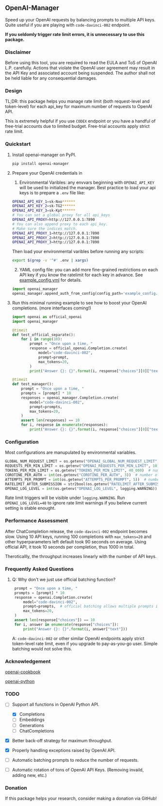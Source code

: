 ## OpenAI-Manager

Speed up your OpenAI requests by balancing prompts to multiple API keys. Quite useful if you are playing with `code-davinci-002` endpoint.

**If you seldomly trigger rate limit errors, it is unnecessary to use this package.**

### Disclaimer

Before using this tool, you are required to read the EULA and ToS of OpenAI L.P. carefully. Actions that violate the OpenAI user agreement may result in the API Key and associated account being suspended. The author shall not be held liable for any consequential damages.

### Design
TL;DR: this package helps you manage rate limit (both request-level and token-level) for each api_key for maximum number of requests to OpenAI API.

This is extremely helpful if you use `CODEX` endpoint or you have a handful of free-trial accounts due to limited budget. Free-trial accounts apply strict rate limit.

### Quickstart

1. Install openai-manager on PyPI.
   ```bash
   pip install openai-manager
   ```

2. Prepare your OpenAI credentials in 
   1. Environmental Varibles: any envvars beginning with `OPENAI_API_KEY` will be used to initialized the manager. Best practice to load your api keys is to prepare a `.env` file like: 
   
   ```bash
   OPENAI_API_KEY_1=sk-Nxo******
   OPENAI_API_KEY_2=sk-TG2******
   OPENAI_API_KEY_3=sk-Kpt******
   # You can set a global proxy for all api_keys
   OPENAI_API_PROXY=http://127.0.0.1:7890
   # You can also append proxy to each api_key. 
   # Make sure the indices match.
   OPENAI_API_PROXY_1=http://127.0.0.1:7890
   OPENAI_API_PROXY_2=http://127.0.0.1:7890
   OPENAI_API_PROXY_3=http://127.0.0.1:7890
   ```

   Then load your environmental varibles before running any scripts:
   ```bash
   export $(grep -v '^#' .env | xargs)
   ```

   2. YAML config file: you can add more fine-grained restrictions on each API key if you know the ratelimit for each key in advance. See [example_config.yml](/example_config.yml) for details.
   ```python
   import openai_manager
   openai_manager.append_auth_from_config(config_path='example_config.yml')
   ```

3. Run this minimal running example to see how to boost your OpenAI completions. (more interfaces coming!)

    ```python
    import openai as official_openai
    import openai_manager
    
    @timeit
    def test_official_separate():
        for i in range(10):
            prompt = "Once upon a time, "
            response = official_openai.Completion.create(
                model="code-davinci-002",
                prompt=prompt,
                max_tokens=20,
            )
            print("Answer {}: {}".format(i, response["choices"][0]["text"]))

    @timeit
    def test_manager():
        prompt = "Once upon a time, "
        prompts = [prompt] * 10
        responses = openai_manager.Completion.create(
            model="code-davinci-002",
            prompt=prompts,
            max_tokens=20,
        )
        assert len(responses) == 10
        for i, response in enumerate(responses):
            print("Answer {}: {}".format(i, response["choices"][0]["text"]))
    ```

### Configuration

Most configurations are manupulated by environmental variables. 

```python
GLOBAL_NUM_REQUEST_LIMIT = os.getenv("OPENAI_GLOBAL_NUM_REQUEST_LIMIT", 500)  # aiohttp connection limit
REQUESTS_PER_MIN_LIMIT = os.getenv("OPENAI_REQUESTS_PER_MIN_LIMIT", 10)  # number of requests per minute, config file will overwrite this
TOKENS_PER_MIN_LIMIT = os.getenv("TOKENS_PER_MIN_LIMIT", 40_000)  # number of tokens per minute, config file will overwrite this
COROTINE_PER_AUTH = int(os.getenv("COROTINE_PER_AUTH", 3))  # number of corotine per api_key, decrease it to 1 if ratelimit errors are triggered too often
ATTEMPTS_PER_PROMPT = int(os.getenv("ATTEMPTS_PER_PROMPT", 5))  # number of attempts per prompt
RATELIMIT_AFTER_SUBMISSION = str2bool(os.getenv("RATELIMIT_AFTER_SUBMISSION", "True"))  # whether to track ratelimit after submission, keep it enabled if response takes a long time
OPENAI_LOG_LEVEL = int(os.getenv("OPENAI_LOG_LEVEL", logging.WARNING))  # default log level is WARNING, 10-DEBUG, 20-INFO, 30-WARNING, 40-ERROR, 50-CRITICAL; set to 10 if getting stuck
```

Rate limit triggers will be visible under `logging.WARNING`. Run `OPENAI_LOG_LEVEL=40` to ignore rate limit warnings if you believe current setting is stable enought.

### Performance Assessment

After ChatCompletion release, the `code-davinci-002` endpoint becomes slow. Using 10 API keys, running 100 completions with `max_tokens=20` and other hyperparameters left default took 90 seconds on average. Using official API, it took 10 seconds per completion, thus 1000 in total. 

Theroticallly, the throughput increases linearly with the number of API keys. 

### Frequently Asked Questions

1. Q: Why don't we just use official batching function?

   ```python
    prompt = "Once upon a time, "
    prompts = [prompt] * 10
    response = openai.Completion.create(
        model="code-davinci-002",
        prompt=prompts,  # official batching allows multiple prompts in one request
        max_tokens=20,
    )
    assert len(response["choices"]) == 10
    for i, answer in enumerate(response["choices"]):
        print("Answer {}: {}".format(i, answer["text"]))
   ```
   
   A: `code-davinci-002` or other similar OpenAI endpoints apply strict token-level rate limit, even if you upgrade to pay-as-you-go user. Simple batching would not solve this.

### Acknowledgement

[openai-cookbook](https://github.com/openai/openai-cookbook)

[openai-python](https://github.com/openai/openai-python)

### TODO

- [ ] Support all functions in OpenAI Python API.
  - [x] Completions
  - [ ] Embeddings
  - [ ] Generations
  - [ ] ChatCompletions
- [x] Better back-off strategy for maximum throughput.
- [x] Properly handling exceptions raised by OpenAI API.
- [ ] Automatic batching prompts to reduce the number of requests.
- [ ] Automatic rotation of tons of OpenAI API Keys. (Removing invaild, adding new, etc.)


### Donation

If this package helps your research, consider making a donation via GitHub! 